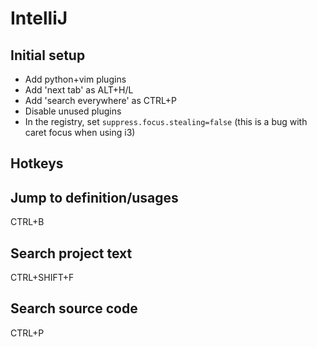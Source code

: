 IntelliJ
========

Initial setup
-------------

- Add python+vim plugins
- Add 'next tab' as ALT+H/L
- Add 'search everywhere' as CTRL+P
- Disable unused plugins
- In the registry, set `suppress.focus.stealing=false` (this is a bug with caret focus when using i3)


Hotkeys
-------

## Jump to definition/usages

CTRL+B

## Search project text

CTRL+SHIFT+F

## Search source code

CTRL+P

